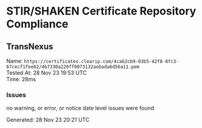 # STIR/SHAKEN Certificate Repository Compliance

## TransNexus

Name: `https://certificates.clearip.com/4ca62cb9-03b5-42f8-8fc3-67cecf1feeb2/4b7330a220ff0073132aebada6d56a11.pem`\
Tested At: 28 Nov 23 19:53 UTC\
Time: 28ms

### Issues

no warning, or error, or notice date level issues were found

Generated: 28 Nov 23 20:21 UTC